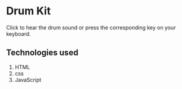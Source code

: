 # Drum Kit

Click to hear the drum sound or press the corresponding key on your keyboard.

## Technologies used

1. HTML
2. css
3. JavaScript
